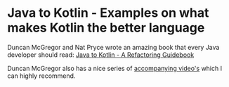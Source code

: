 # Java to Kotlin - Examples on what makes Kotlin the better language

Duncan McGregor and Nat Pryce wrote an amazing book that every Java developer should read: [Java to Kotlin - A Refactoring Guidebook](https://www.goodreads.com/book/show/58153478-java-to-kotlin)

Duncan McGregor also has a nice series of [accompanying video's](https://www.youtube.com/watch?v=SFCLXKDeAnY&list=PL1ssMPpyqochwd6i5EgLhsY22yK_4Qnhb) which I can highly recommend.

